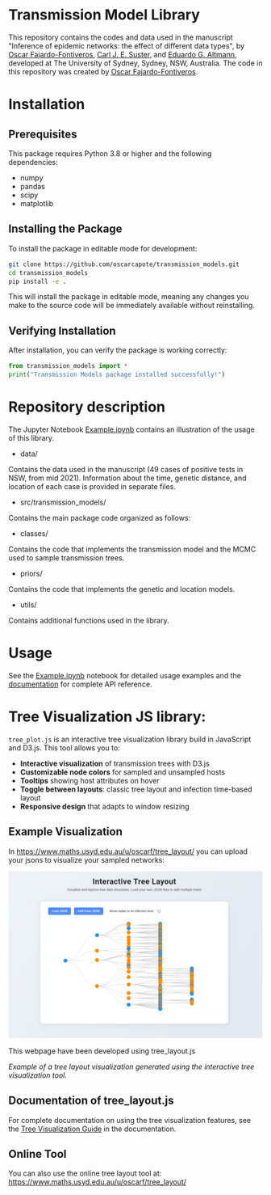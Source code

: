 # Transmission Model Library

This repository contains the codes and data used in the manuscript "Inference of epidemic networks: the effect of different data
types", by [Oscar Fajardo-Fontiveros](https://www.maths.usyd.edu.au/u/oscarf/), [Carl J. E. Suster](https://www.sydney.edu.au/medicine-health/about/our-people/academic-staff/carl.suster.html), and [Eduardo G. Altmann](https://www.maths.usyd.edu.au/u/ega), developed at The University
of Sydney, Sydney, NSW, Australia. The code in this repository was created by [Oscar Fajardo-Fontiveros](https://www.maths.usyd.edu.au/u/oscarf/).

# Installation

## Prerequisites

This package requires Python 3.8 or higher and the following dependencies:
- numpy
- pandas
- scipy
- matplotlib

## Installing the Package

To install the package in editable mode for development:

```bash
git clone https://github.com/oscarcapote/transmission_models.git
cd transmission_models
pip install -e .
```

This will install the package in editable mode, meaning any changes you make to the source code will be immediately available without reinstalling.

## Verifying Installation

After installation, you can verify the package is working correctly:

```python
from transmission_models import *
print("Transmission Models package installed successfully!")
```

# Repository description

The Jupyter Notebook [Example.ipynb](https://github.com/oscarf/transmission_models/blob/main/Example.ipynb) contains an illustration of the usage of this library. 

- data/

Contains the data used in the manuscript (49 cases of positive tests in NSW, from mid 2021). Information about the time, genetic distance, and location of each case is provided in separate files.

- src/transmission_models/

Contains the main package code organized as follows:

- classes/

Contains the code that implements the transmission model and the MCMC used to sample transmission trees.

- priors/

Contains the code that implements the genetic and location models.

- utils/

Contains additional functions used in the library.

# Usage

See the [Example.ipynb](https://github.com/edugalt/transmission_models/blob/main/Example.ipynb) notebook for detailed usage examples and the [documentation](https://oscarcapote.github.io/transmission_models/) for complete API reference.

# Tree Visualization JS library:

`tree_plot.js` is an interactive tree visualization library build in JavaScript and D3.js. This tool allows you to:

- **Interactive visualization** of transmission trees with D3.js
- **Customizable node colors** for sampled and unsampled hosts
- **Tooltips** showing host attributes on hover
- **Toggle between layouts**: classic tree layout and infection time-based layout
- **Responsive design** that adapts to window resizing

## Example Visualization

In https://www.maths.usyd.edu.au/u/oscarf/tree_layout/ you can upload your jsons to visualize your sampled networks:

![Tree Layout Visualization](examples/Screenshot%202025-07-30%20at%2015-49-21%20Tree%20layout.png)

This webpage have been developed using tree_layout.js

*Example of a tree layout visualization generated using the interactive tree visualization tool.*

## Documentation of tree_layout.js

For complete documentation on using the tree visualization features, see the [Tree Visualization Guide](https://oscarcapote.github.io/transmission_models/tree_visualization.html) in the documentation.

## Online Tool

You can also use the online tree layout tool at: https://www.maths.usyd.edu.au/u/oscarf/tree_layout/
